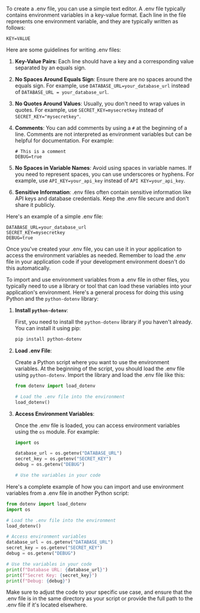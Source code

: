 To create a .env file, you can use a simple text editor. A .env file typically contains environment variables in a key-value format. Each line in the file represents one environment variable, and they are typically written as follows:

```plaintext
KEY=VALUE
```

Here are some guidelines for writing .env files:

1. **Key-Value Pairs**: Each line should have a key and a corresponding value separated by an equals sign.

2. **No Spaces Around Equals Sign**: Ensure there are no spaces around the equals sign. For example, use `DATABASE_URL=your_database_url` instead of `DATABASE_URL = your_database_url`.

3. **No Quotes Around Values**: Usually, you don't need to wrap values in quotes. For example, use `SECRET_KEY=mysecretkey` instead of `SECRET_KEY="mysecretkey"`.

4. **Comments**: You can add comments by using a `#` at the beginning of a line. Comments are not interpreted as environment variables but can be helpful for documentation. For example:

   ```plaintext
   # This is a comment
   DEBUG=true
   ```

5. **No Spaces in Variable Names**: Avoid using spaces in variable names. If you need to represent spaces, you can use underscores or hyphens. For example, use `API_KEY=your_api_key` instead of `API KEY=your_api_key`.

6. **Sensitive Information**: .env files often contain sensitive information like API keys and database credentials. Keep the .env file secure and don't share it publicly.

Here's an example of a simple .env file:

```plaintext
DATABASE_URL=your_database_url
SECRET_KEY=mysecretkey
DEBUG=true
```

Once you've created your .env file, you can use it in your application to access the environment variables as needed. Remember to load the .env file in your application code if your development environment doesn't do this automatically.



To import and use environment variables from a .env file in other files, you typically need to use a library or tool that can load these variables into your application's environment. Here's a general process for doing this using Python and the `python-dotenv` library:

1. **Install `python-dotenv`**:

   First, you need to install the `python-dotenv` library if you haven't already. You can install it using pip:

   ```bash
   pip install python-dotenv
   ```

2. **Load .env File**:

   Create a Python script where you want to use the environment variables. At the beginning of the script, you should load the .env file using `python-dotenv`. Import the library and load the .env file like this:

   ```python
   from dotenv import load_dotenv

   # Load the .env file into the environment
   load_dotenv()
   ```

3. **Access Environment Variables**:

   Once the .env file is loaded, you can access environment variables using the `os` module. For example:

   ```python
   import os

   database_url = os.getenv("DATABASE_URL")
   secret_key = os.getenv("SECRET_KEY")
   debug = os.getenv("DEBUG")

   # Use the variables in your code
   ```

Here's a complete example of how you can import and use environment variables from a .env file in another Python script:

```python
from dotenv import load_dotenv
import os

# Load the .env file into the environment
load_dotenv()

# Access environment variables
database_url = os.getenv("DATABASE_URL")
secret_key = os.getenv("SECRET_KEY")
debug = os.getenv("DEBUG")

# Use the variables in your code
print(f"Database URL: {database_url}")
print(f"Secret Key: {secret_key}")
print(f"Debug: {debug}")
```

Make sure to adjust the code to your specific use case, and ensure that the .env file is in the same directory as your script or provide the full path to the .env file if it's located elsewhere.
